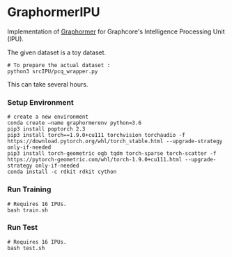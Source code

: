 # GraphormerIPU  

Implementation of [Graphormer](https://github.com/microsoft/Graphormer) for Graphcore's Intelligence Processing Unit (IPU).  
  
The given dataset is a toy dataset.  
```
# To prepare the actual dataset :
python3 srcIPU/pcq_wrapper.py
```  
This can take several hours.

### Setup Environment
```
# create a new environment
conda create —name graphormerenv python=3.6
pip3 install poptorch 2.3
pip3 install torch==1.9.0+cu111 torchvision torchaudio -f https://download.pytorch.org/whl/torch_stable.html --upgrade-strategy only-if-needed
pip3 install torch-geometric ogb tqdm torch-sparse torch-scatter -f https://pytorch-geometric.com/whl/torch-1.9.0+cu111.html --upgrade-strategy only-if-needed
conda install -c rdkit rdkit cython
```

### Run Training
```
# Requires 16 IPUs.
bash train.sh
```  

### Run Test
```
# Requires 16 IPUs.
bash test.sh
```
